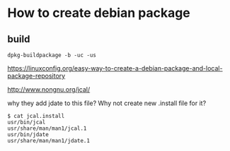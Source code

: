 # How to create debian package


## build

`dpkg-buildpackage -b -uc -us`

https://linuxconfig.org/easy-way-to-create-a-debian-package-and-local-package-repository

http://www.nongnu.org/jcal/


why they add jdate to this file? Why not create new .install file for it?

    $ cat jcal.install 
    usr/bin/jcal
    usr/share/man/man1/jcal.1
    usr/bin/jdate
    usr/share/man/man1/jdate.1
